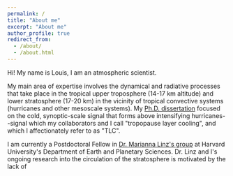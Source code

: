 ```yaml
---
permalink: /
title: "About me"
excerpt: "About me"
author_profile: true
redirect_from: 
  - /about/
  - /about.html
---
```


Hi! My name is Louis, I am an atmospheric scientist.

My main area of expertise involves the dynamical and radiative processes that take place in the tropical upper troposphere (14-17 km altitude) and lower stratosphere (17-20 km) in the vicinity of tropical convective systems (hurricanes and other mesoscale systems). My [Ph.D. dissertation](https://mountainscholar.org/handle/10217/208553) focused on the cold, synoptic-scale signal that forms above intensifying hurricanes--signal which my collaborators and I call "tropopause layer cooling", and which I affectionately refer to as "TLC".

I am currently a Postdoctoral Fellow in [Dr. Marianna Linz's group](https://eps.harvard.edu/people/faculty-groups/linz-group) at Harvard University's Department of Earth and Planetary Sciences. Dr. Linz and I's ongoing research into the circulation of the stratosphere is motivated by the lack of 


